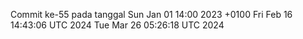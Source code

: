 Commit ke-55 pada tanggal Sun Jan 01 14:00 2023 +0100
Fri Feb 16 14:43:06 UTC 2024
Tue Mar 26 05:26:18 UTC 2024
